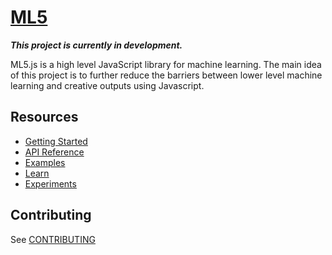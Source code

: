 # [ML5](https://itpnyu.github.io/ml5/)

**_This project is currently in development._**

ML5.js is a high level JavaScript library for machine learning. The main idea of this project is to further reduce the barriers between lower level machine learning and creative outputs using Javascript.

## Resources

- [Getting Started](https://itpnyu.github.io/ml5/docs/getting-started.html)
- [API Reference](https://itpnyu.github.io/ml5/docs/imagenet.html)
- [Examples](https://itpnyu.github.io/ml5/docs/simple-image-classification-example.html)
- [Learn](https://itpnyu.github.io/ml5/docs/glossary-statistics.html)
- [Experiments](https://itpnyu.github.io/ml5/en/experiments.html)

## Contributing

See [CONTRIBUTING](CONTRIBUTING.md)








